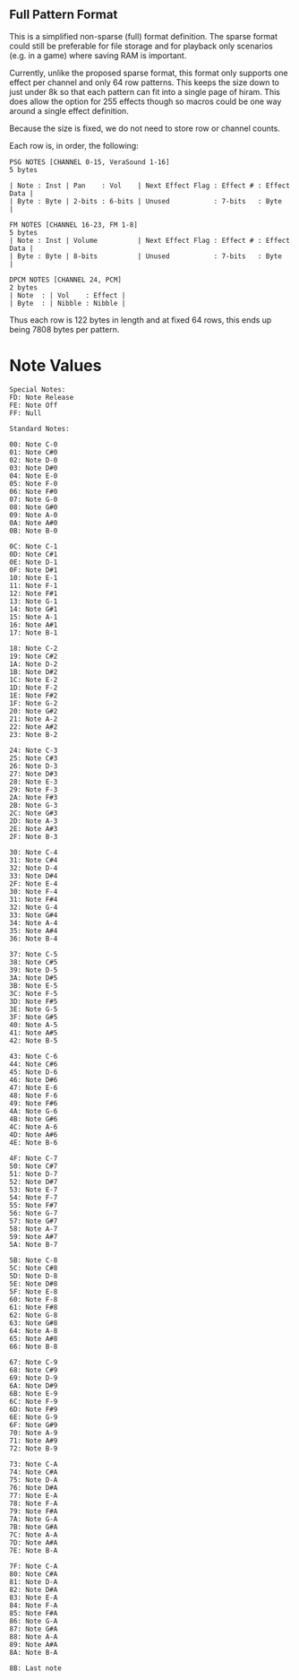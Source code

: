 Full Pattern Format
-------------------

This is a simplified non-sparse (full) format definition. The sparse
format could still be preferable for file storage and for playback only
scenarios (e.g. in a game) where saving RAM is important.

Currently, unlike the proposed sparse format, this format only supports one
effect per channel and only 64 row patterns. This keeps the size
down to just under 8k so that each pattern can fit into a single page
of hiram. This does allow the option for 255 effects though so macros
could be one way around a single effect definition.

Because the size is fixed, we do not need to store row or channel counts.

Each row is, in order, the following:

```
PSG NOTES [CHANNEL 0-15, VeraSound 1-16]
5 bytes

| Note : Inst | Pan    : Vol    | Next Effect Flag : Effect # : Effect Data |
| Byte : Byte | 2-bits : 6-bits | Unused           : 7-bits   : Byte        |

FM NOTES [CHANNEL 16-23, FM 1-8]
5 bytes
| Note : Inst | Volume          | Next Effect Flag : Effect # : Effect Data |
| Byte : Byte | 8-bits          | Unused           : 7-bits   : Byte        |

DPCM NOTES [CHANNEL 24, PCM]
2 bytes
| Note  : | Vol    : Effect |
| Byte  : | Nibble : Nibble |
```

Thus each row is 122 bytes in length and at fixed 64 rows, this ends up being
7808 bytes per pattern.

Note Values
===========

```
Special Notes:
FD: Note Release
FE: Note Off
FF: Null

Standard Notes:

00: Note C-0
01: Note C#0
02: Note D-0
03: Note D#0
04: Note E-0
05: Note F-0
06: Note F#0
07: Note G-0
08: Note G#0
09: Note A-0
0A: Note A#0
0B: Note B-0

0C: Note C-1
0D: Note C#1
0E: Note D-1
0F: Note D#1
10: Note E-1
11: Note F-1
12: Note F#1
13: Note G-1
14: Note G#1
15: Note A-1
16: Note A#1
17: Note B-1

18: Note C-2
19: Note C#2
1A: Note D-2
1B: Note D#2
1C: Note E-2
1D: Note F-2
1E: Note F#2
1F: Note G-2
20: Note G#2
21: Note A-2
22: Note A#2
23: Note B-2

24: Note C-3
25: Note C#3
26: Note D-3
27: Note D#3
28: Note E-3
29: Note F-3
2A: Note F#3
2B: Note G-3
2C: Note G#3
2D: Note A-3
2E: Note A#3
2F: Note B-3

30: Note C-4
31: Note C#4
32: Note D-4
33: Note D#4
2F: Note E-4
30: Note F-4
31: Note F#4
32: Note G-4
33: Note G#4
34: Note A-4
35: Note A#4
36: Note B-4

37: Note C-5
38: Note C#5
39: Note D-5
3A: Note D#5
3B: Note E-5
3C: Note F-5
3D: Note F#5
3E: Note G-5
3F: Note G#5
40: Note A-5
41: Note A#5
42: Note B-5

43: Note C-6
44: Note C#6
45: Note D-6
46: Note D#6
47: Note E-6
48: Note F-6
49: Note F#6
4A: Note G-6
4B: Note G#6
4C: Note A-6
4D: Note A#6
4E: Note B-6

4F: Note C-7
50: Note C#7
51: Note D-7
52: Note D#7
53: Note E-7
54: Note F-7
55: Note F#7
56: Note G-7
57: Note G#7
58: Note A-7
59: Note A#7
5A: Note B-7

5B: Note C-8
5C: Note C#8
5D: Note D-8
5E: Note D#8
5F: Note E-8
60: Note F-8
61: Note F#8
62: Note G-8
63: Note G#8
64: Note A-8
65: Note A#8
66: Note B-8

67: Note C-9
68: Note C#9
69: Note D-9
6A: Note D#9
6B: Note E-9
6C: Note F-9
6D: Note F#9
6E: Note G-9
6F: Note G#9
70: Note A-9
71: Note A#9
72: Note B-9

73: Note C-A
74: Note C#A
75: Note D-A
76: Note D#A
77: Note E-A
78: Note F-A
79: Note F#A
7A: Note G-A
7B: Note G#A
7C: Note A-A
7D: Note A#A
7E: Note B-A

7F: Note C-A
80: Note C#A
81: Note D-A
82: Note D#A
83: Note E-A
84: Note F-A
85: Note F#A
86: Note G-A
87: Note G#A
88: Note A-A
89: Note A#A
8A: Note B-A

8B: Last note

```
